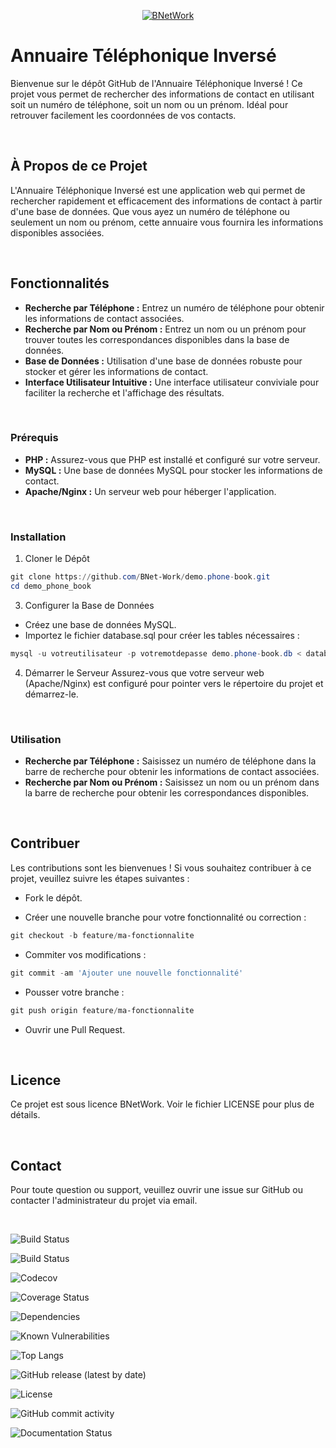 <div style="text-align:center;">
  
  [![BNetWork](https://www.blache-nolwenn.fr/public/image/logo/blache/logo-full.webp)](https://www.blache-nolwenn.fr)

</div>

# Annuaire Téléphonique Inversé

Bienvenue sur le dépôt GitHub de l'Annuaire Téléphonique Inversé ! Ce projet vous permet de rechercher des informations de contact en utilisant soit un numéro de téléphone, soit un nom ou un prénom. Idéal pour retrouver facilement les coordonnées de vos contacts.

<br>

## À Propos de ce Projet

L'Annuaire Téléphonique Inversé est une application web qui permet de rechercher rapidement et efficacement des informations de contact à partir d'une base de données. Que vous ayez un numéro de téléphone ou seulement un nom ou prénom, cette annuaire vous fournira les informations disponibles associées.

<br>

## Fonctionnalités

- **Recherche par Téléphone :** Entrez un numéro de téléphone pour obtenir les informations de contact associées.
- **Recherche par Nom ou Prénom :** Entrez un nom ou un prénom pour trouver toutes les correspondances disponibles dans la base de données.
- **Base de Données :** Utilisation d'une base de données robuste pour stocker et gérer les informations de contact.
- **Interface Utilisateur Intuitive :** Une interface utilisateur conviviale pour faciliter la recherche et l'affichage des résultats.

<br>

### Prérequis

- **PHP :** Assurez-vous que PHP est installé et configuré sur votre serveur.
- **MySQL :** Une base de données MySQL pour stocker les informations de contact.
- **Apache/Nginx :** Un serveur web pour héberger l'application.

<br>

### Installation

1. Cloner le Dépôt
```powershell
git clone https://github.com/BNet-Work/demo.phone-book.git
cd demo_phone_book
```

3. Configurer la Base de Données

- Créez une base de données MySQL.
- Importez le fichier database.sql pour créer les tables nécessaires :

```powershell
mysql -u votreutilisateur -p votremotdepasse demo.phone-book.db < database.sql
```

4. Démarrer le Serveur
Assurez-vous que votre serveur web (Apache/Nginx) est configuré pour pointer vers le répertoire du projet et démarrez-le.

<br>

### Utilisation

- **Recherche par Téléphone :** Saisissez un numéro de téléphone dans la barre de recherche pour obtenir les informations de contact associées.
- **Recherche par Nom ou Prénom :** Saisissez un nom ou un prénom dans la barre de recherche pour obtenir les correspondances disponibles.

<br>

## Contribuer

Les contributions sont les bienvenues ! Si vous souhaitez contribuer à ce projet, veuillez suivre les étapes suivantes :

- Fork le dépôt.

- Créer une nouvelle branche pour votre fonctionnalité ou correction :
```powershell
git checkout -b feature/ma-fonctionnalite
```

- Commiter vos modifications :
```powershell
git commit -am 'Ajouter une nouvelle fonctionnalité'
```

- Pousser votre branche :
```powershell
git push origin feature/ma-fonctionnalite
```

- Ouvrir une Pull Request.

<br>

## Licence
Ce projet est sous licence BNetWork. Voir le fichier LICENSE pour plus de détails.

<br>

## Contact
Pour toute question ou support, veuillez ouvrir une issue sur GitHub ou contacter l'administrateur du projet via email.

<br>

![Build Status](https://github.com/neshkel/demo.phone-book/actions/workflows/ci.yml/badge.svg)

![Build Status](https://travis-ci.com/neshkel/demo.phone-book.svg?branch=main)

![Codecov](https://codecov.io/gh/neshkel/demo.phone-book/branch/master/graph/badge.svg)

![Coverage Status](https://coveralls.io/repos/github/neshkel/demo.phone-book/badge.svg?branch=main)

![Dependencies](https://david-dm.org/neshkel/demo.phone-book.svg)

![Known Vulnerabilities](https://snyk.io/test/github/neshkel/demo.phone-book/badge.svg)

![Top Langs](https://github-readme-stats.vercel.app/api/top-langs/?username=neshkel&layout=compact)

![GitHub release (latest by date)](https://img.shields.io/github/v/release/neshkel/demo.phone-book)

![License](https://img.shields.io/github/license/neshkel/demo.phone-book)

![GitHub commit activity](https://img.shields.io/github/commit-activity/m/neshkel/demo.phone-book)

![Documentation Status](https://readthedocs.org/projects/demo_phone-book/badge/?version=latest)
